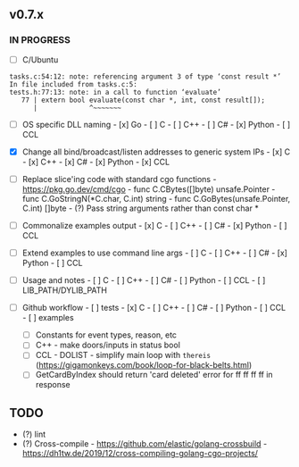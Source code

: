 ## v0.7.x

### IN PROGRESS

- [ ] C/Ubuntu
```
tasks.c:54:12: note: referencing argument 3 of type ‘const result *’
In file included from tasks.c:5:
tests.h:77:13: note: in a call to function ‘evaluate’
   77 | extern bool evaluate(const char *, int, const result[]);
      |             ^~~~~~~~
```

- [ ] OS specific DLL naming
      - [x] Go
      - [ ] C
      - [ ] C++
      - [ ] C#
      - [x] Python
      - [ ] CCL

- [x] Change all bind/broadcast/listen addresses to generic system IPs
      - [x] C
      - [x] C++
      - [x] C#
      - [x] Python
      - [x] CCL

- [ ] Replace slice'ing code with standard cgo functions
      - https://pkg.go.dev/cmd/cgo
      - func C.CBytes([]byte) unsafe.Pointer
      - func C.GoStringN(*C.char, C.int) string
      - func C.GoBytes(unsafe.Pointer, C.int) []byte
      - (?) Pass string arguments rather than const char *

- [ ] Commonalize examples output
      - [x] C
      - [ ] C++
      - [ ] C#
      - [x] Python
      - [ ] CCL

- [ ] Extend examples to use command line args
      - [ ] C
      - [ ] C++
      - [ ] C#
      - [x] Python
      - [ ] CCL
  
- [ ] Usage and notes
      - [ ] C
      - [ ] C++
      - [ ] C#
      - [ ] Python
      - [ ] CCL
      - [ ] LIB_PATH/DYLIB_PATH

- [ ] Github workflow
      - [ ] tests
            - [x] C
            - [ ] C++
            - [ ] C#
            - [ ] Python
            - [ ] CCL
      - [ ] examples

  - [ ] Constants for event types, reason, etc
  - [ ] C++ 
        - make doors/inputs in status bool
  - [ ] CCL
        - DOLIST
        - simplify main loop with `thereis` (https://gigamonkeys.com/book/loop-for-black-belts.html)
  - [ ] GetCardByIndex should return 'card deleted' error for ff ff ff ff in response

## TODO

- (?) lint
- (?) Cross-compile
      - https://github.com/elastic/golang-crossbuild
      - https://dh1tw.de/2019/12/cross-compiling-golang-cgo-projects/

